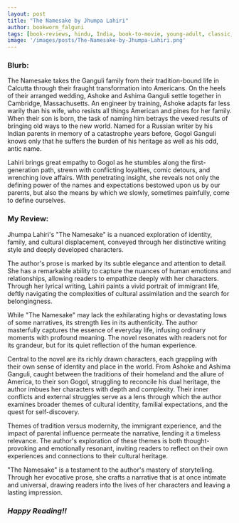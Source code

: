 ```yaml
---
layout: post
title: "The Namesake by Jhumpa Lahiri"
author: bookworm_falguni
tags: [book-reviews, hindu, India, book-to-movie, young-adult, classic, fiction, drama, romance, slice-of-life, love, adultery, life, death, gratitude, dreams, career, family, community, partner]
image: '/images/posts/The-Namesake-by-Jhumpa-Lahiri.png'
---
```


### **Blurb:**
The Namesake takes the Ganguli family from their tradition-bound life in Calcutta through their fraught transformation into Americans. On the heels of their arranged wedding, Ashoke and Ashima Ganguli settle together in Cambridge, Massachusetts. An engineer by training, Ashoke adapts far less warily than his wife, who resists all things American and pines for her family. When their son is born, the task of naming him betrays the vexed results of bringing old ways to the new world. Named for a Russian writer by his Indian parents in memory of a catastrophe years before, Gogol Ganguli knows only that he suffers the burden of his heritage as well as his odd, antic name.

Lahiri brings great empathy to Gogol as he stumbles along the first-generation path, strewn with conflicting loyalties, comic detours, and wrenching love affairs. With penetrating insight, she reveals not only the defining power of the names and expectations bestowed upon us by our parents, but also the means by which we slowly, sometimes painfully, come to define ourselves.

### **My Review:**
Jhumpa Lahiri's "The Namesake" is a nuanced exploration of identity, family, and cultural displacement, conveyed through her distinctive writing style and deeply developed characters.

The author's prose is marked by its subtle elegance and attention to detail. She has a remarkable ability to capture the nuances of human emotions and relationships, allowing readers to empathize deeply with her characters. Through her lyrical writing, Lahiri paints a vivid portrait of immigrant life, deftly navigating the complexities of cultural assimilation and the search for belongingness.

While "The Namesake" may lack the exhilarating highs or devastating lows of some narratives, its strength lies in its authenticity. The author masterfully captures the essence of everyday life, infusing ordinary moments with profound meaning. The novel resonates with readers not for its grandeur, but for its quiet reflection of the human experience.

Central to the novel are its richly drawn characters, each grappling with their own sense of identity and place in the world. From Ashoke and Ashima Ganguli, caught between the traditions of their homeland and the allure of America, to their son Gogol, struggling to reconcile his dual heritage, the author imbues her characters with depth and complexity. Their inner conflicts and external struggles serve as a lens through which the author examines broader themes of cultural identity, familial expectations, and the quest for self-discovery.

Themes of tradition versus modernity, the immigrant experience, and the impact of parental influence permeate the narrative, lending it a timeless relevance. The author's exploration of these themes is both thought-provoking and emotionally resonant, inviting readers to reflect on their own experiences and connections to their cultural heritage.

"The Namesake" is a testament to the author's mastery of storytelling. Through her evocative prose, she crafts a narrative that is at once intimate and universal, drawing readers into the lives of her characters and leaving a lasting impression.

### ***Happy Reading!!***
